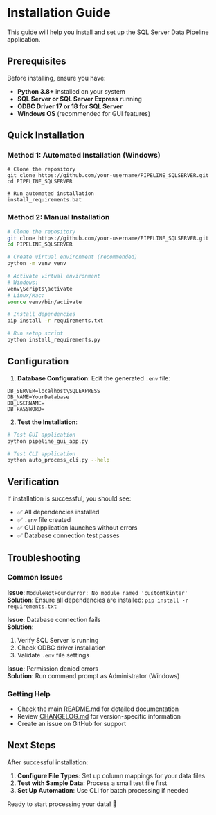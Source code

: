 # Installation Guide

This guide will help you install and set up the SQL Server Data Pipeline application.

## Prerequisites

Before installing, ensure you have:

- **Python 3.8+** installed on your system
- **SQL Server or SQL Server Express** running
- **ODBC Driver 17 or 18 for SQL Server**
- **Windows OS** (recommended for GUI features)

## Quick Installation

### Method 1: Automated Installation (Windows)

```batch
# Clone the repository
git clone https://github.com/your-username/PIPELINE_SQLSERVER.git
cd PIPELINE_SQLSERVER

# Run automated installation
install_requirements.bat
```

### Method 2: Manual Installation

```bash
# Clone the repository
git clone https://github.com/your-username/PIPELINE_SQLSERVER.git
cd PIPELINE_SQLSERVER

# Create virtual environment (recommended)
python -m venv venv

# Activate virtual environment
# Windows:
venv\Scripts\activate
# Linux/Mac:
source venv/bin/activate

# Install dependencies
pip install -r requirements.txt

# Run setup script
python install_requirements.py
```

## Configuration

1. **Database Configuration**: Edit the generated `.env` file:

```env
DB_SERVER=localhost\SQLEXPRESS
DB_NAME=YourDatabase
DB_USERNAME=
DB_PASSWORD=
```

2. **Test the Installation**:

```bash
# Test GUI application
python pipeline_gui_app.py

# Test CLI application
python auto_process_cli.py --help
```

## Verification

If installation is successful, you should see:
- ✅ All dependencies installed
- ✅ `.env` file created
- ✅ GUI application launches without errors
- ✅ Database connection test passes

## Troubleshooting

### Common Issues

**Issue**: `ModuleNotFoundError: No module named 'customtkinter'`  
**Solution**: Ensure all dependencies are installed: `pip install -r requirements.txt`

**Issue**: Database connection fails  
**Solution**: 
1. Verify SQL Server is running
2. Check ODBC driver installation
3. Validate `.env` file settings

**Issue**: Permission denied errors  
**Solution**: Run command prompt as Administrator (Windows)

### Getting Help

- Check the main [README.md](README.md) for detailed documentation
- Review [CHANGELOG.md](CHANGELOG.md) for version-specific information
- Create an issue on GitHub for support

## Next Steps

After successful installation:

1. **Configure File Types**: Set up column mappings for your data files
2. **Test with Sample Data**: Process a small test file first
3. **Set Up Automation**: Use CLI for batch processing if needed

Ready to start processing your data! 🚀